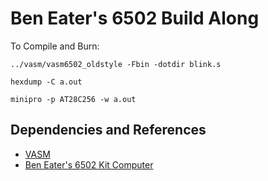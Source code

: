 # Ben Eater's 6502 Build Along

To Compile and Burn:

`../vasm/vasm6502_oldstyle -Fbin -dotdir blink.s`

`hexdump -C a.out`

`minipro -p AT28C256 -w a.out`

## Dependencies and References

* [VASM](http://sun.hasenbraten.de/vasm/)
* [Ben Eater's 6502 Kit Computer](https://eater.net/6502)